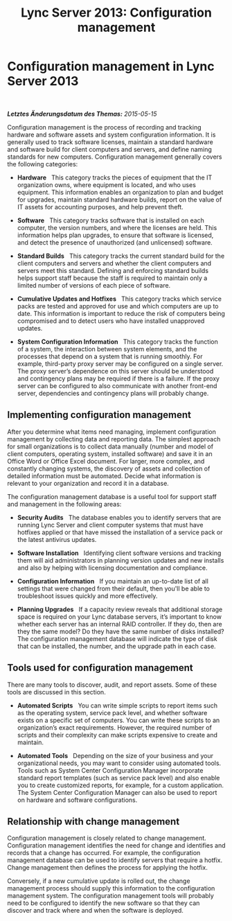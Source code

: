 ﻿---
title: 'Lync Server 2013: Configuration management'
TOCTitle: Configuration management
ms:assetid: 00ea1196-cb40-427f-99a4-5e8037cbf367
ms:mtpsurl: https://technet.microsoft.com/de-de/library/Dn720316(v=OCS.15)
ms:contentKeyID: 62221529
ms.date: 05/19/2016
mtps_version: v=OCS.15
ms.translationtype: HT
---

# Configuration management in Lync Server 2013

 

_**Letztes Änderungsdatum des Themas:** 2015-05-15_

Configuration management is the process of recording and tracking hardware and software assets and system configuration information. It is generally used to track software licenses, maintain a standard hardware and software build for client computers and servers, and define naming standards for new computers. Configuration management generally covers the following categories:

  - **Hardware**   This category tracks the pieces of equipment that the IT organization owns, where equipment is located, and who uses equipment. This information enables an organization to plan and budget for upgrades, maintain standard hardware builds, report on the value of IT assets for accounting purposes, and help prevent theft.

  - **Software**   This category tracks software that is installed on each computer, the version numbers, and where the licenses are held. This information helps plan upgrades, to ensure that software is licensed, and detect the presence of unauthorized (and unlicensed) software.

  - **Standard Builds**   This category tracks the current standard build for the client computers and servers and whether the client computers and servers meet this standard. Defining and enforcing standard builds helps support staff because the staff is required to maintain only a limited number of versions of each piece of software.

  - **Cumulative Updates and Hotfixes**   This category tracks which service packs are tested and approved for use and which computers are up to date. This information is important to reduce the risk of computers being compromised and to detect users who have installed unapproved updates.

  - **System Configuration Information**   This category tracks the function of a system, the interaction between system elements, and the processes that depend on a system that is running smoothly. For example, third-party proxy server may be configured on a single server. The proxy server’s dependence on this server should be understood and contingency plans may be required if there is a failure. If the proxy server can be configured to also communicate with another front-end server, dependencies and contingency plans will probably change.

## Implementing configuration management

After you determine what items need managing, implement configuration management by collecting data and reporting data. The simplest approach for small organizations is to collect data manually (number and model of client computers, operating system, installed software) and save it in an Office Word or Office Excel document. For larger, more complex, and constantly changing systems, the discovery of assets and collection of detailed information must be automated. Decide what information is relevant to your organization and record it in a database.

The configuration management database is a useful tool for support staff and management in the following areas:

  - **Security Audits**   The database enables you to identify servers that are running Lync Server and client computer systems that must have hotfixes applied or that have missed the installation of a service pack or the latest antivirus updates.

  - **Software Installation**   Identifying client software versions and tracking them will aid administrators in planning version updates and new installs and also by helping with licensing documentation and compliance.

  - **Configuration Information**   If you maintain an up-to-date list of all settings that were changed from their default, then you'll be able to troubleshoot issues quickly and more effectively.

  - **Planning Upgrades**   If a capacity review reveals that additional storage space is required on your Lync database servers, it’s important to know whether each server has an internal RAID controller. If they do, then are they the same model? Do they have the same number of disks installed? The configuration management database will indicate the type of disk that can be installed, the number, and the upgrade path in each case.

## Tools used for configuration management

There are many tools to discover, audit, and report assets. Some of these tools are discussed in this section.

  - **Automated Scripts**   You can write simple scripts to report items such as the operating system, service pack level, and whether software exists on a specific set of computers. You can write these scripts to an organization’s exact requirements. However, the required number of scripts and their complexity can make scripts expensive to create and maintain.

  - **Automated Tools**   Depending on the size of your business and your organizational needs, you may want to consider using automated tools. Tools such as System Center Configuration Manager incorporate standard report templates (such as service pack level) and also enable you to create customized reports, for example, for a custom application. The System Center Configuration Manager can also be used to report on hardware and software configurations.

## Relationship with change management

Configuration management is closely related to change management. Configuration management identifies the need for change and identifies and records that a change has occurred. For example, the configuration management database can be used to identify servers that require a hotfix. Change management then defines the process for applying the hotfix.

Conversely, if a new cumulative update is rolled out, the change management process should supply this information to the configuration management system. The configuration management tools will probably need to be configured to identify the new software so that they can discover and track where and when the software is deployed.

